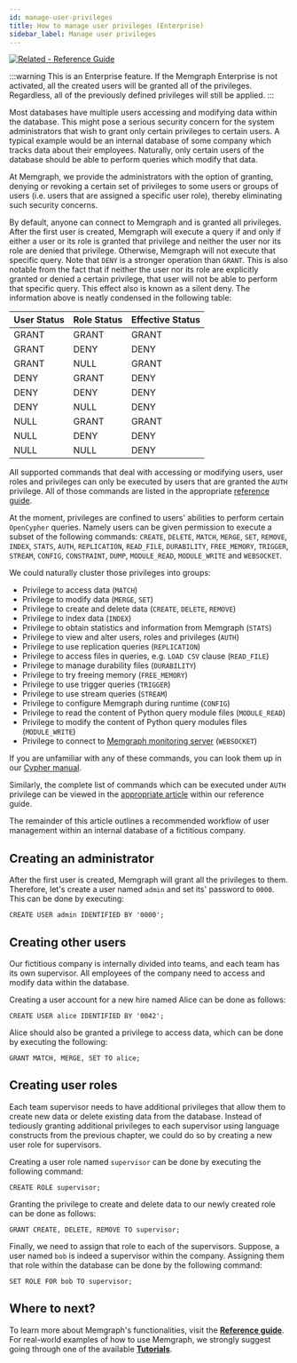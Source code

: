 ```yaml
---
id: manage-user-privileges
title: How to manage user privileges (Enterprise)
sidebar_label: Manage user privileges
---
```


[![Related - Reference Guide](https://img.shields.io/static/v1?label=Related&message=Reference%20Guide&color=yellow&style=for-the-badge)](/reference-guide/security.md)

:::warning
This is an Enterprise feature.
If the Memgraph Enterprise is not activated, all the created users will be granted
all of the privileges.
Regardless, all of the previously defined privileges will still be applied.
:::

Most databases have multiple users accessing and modifying
data within the database. This might pose a serious security concern for the
system administrators that wish to grant only certain privileges to certain
users. A typical example would be an internal database of some company which
tracks data about their employees. Naturally, only certain users of the database
should be able to perform queries which modify that data.

At Memgraph, we provide the administrators with the option of granting,
denying or revoking a certain set of privileges to some users or groups of users
(i.e. users that are assigned a specific user role), thereby eliminating such
security concerns.

By default, anyone can connect to Memgraph and is granted all privileges.
After the first user is created, Memgraph will execute a query if and only
if either a user or its role is granted that privilege and neither the
user nor its role are denied that privilege. Otherwise, Memgraph will not
execute that specific query. Note that `DENY` is a stronger
operation than `GRANT`. This is also notable from the fact that if neither the
user nor its role are explicitly granted or denied a certain privilege, that
user will not be able to perform that specific query. This effect also is known
as a silent deny. The information above is neatly condensed in the following
table:

User Status | Role Status | Effective Status
------------|-------------|------------------
GRANT       | GRANT       | GRANT
GRANT       | DENY        | DENY
GRANT       | NULL        | GRANT
DENY        | GRANT       | DENY
DENY        | DENY        | DENY
DENY        | NULL        | DENY
NULL        | GRANT       | GRANT
NULL        | DENY        | DENY
NULL        | NULL        | DENY

All supported commands that deal with accessing or modifying users, user
roles and privileges can only be executed by users that are granted the
`AUTH` privilege. All of those commands are listed in the appropriate
[reference guide](../reference-guide/security.md).

At the moment, privileges are confined to users' abilities to perform certain
`OpenCypher` queries. Namely users can be given permission to execute a subset
of the following commands: `CREATE`, `DELETE`, `MATCH`, `MERGE`, `SET`,
`REMOVE`, `INDEX`, `STATS`, `AUTH`, `REPLICATION`, `READ_FILE`, `DURABILITY`,
`FREE_MEMORY`, `TRIGGER`, `STREAM`, `CONFIG`, `CONSTRAINT`, `DUMP`,
`MODULE_READ`, `MODULE_WRITE` and `WEBSOCKET`.

We could naturally cluster those privileges into groups:

  * Privilege to access data (`MATCH`)
  * Privilege to modify data (`MERGE`, `SET`)
  * Privilege to create and delete data (`CREATE`, `DELETE`, `REMOVE`)
  * Privilege to index data (`INDEX`)
  * Privilege to obtain statistics and information from Memgraph (`STATS`)
  * Privilege to view and alter users, roles and privileges (`AUTH`)
  * Privilege to use replication queries (`REPLICATION`)
  * Privilege to access files in queries, e.g. `LOAD CSV` clause (`READ_FILE`)
  * Privilege to manage durability files (`DURABILITY`)
  * Privilege to try freeing memory (`FREE_MEMORY`)
  * Privilege to use trigger queries (`TRIGGER`)
  * Privilege to use stream queries (`STREAM`)
  * Privilege to configure Memgraph during runtime (`CONFIG`)
  * Privilege to read the content of Python query module files (`MODULE_READ`)
  * Privilege to modify the content of Python query modules files (`MODULE_WRITE`)
  * Privilege to connect to [Memgraph monitoring server](/reference-guide/monitoring-server.md) (`WEBSOCKET`)

If you are unfamiliar with any of these commands, you can look them up in our
[Cypher manual](/cypher-manual).

Similarly, the complete list of commands which can be executed under `AUTH`
privilege can be viewed in the
[appropriate article](../reference-guide/security.md) within  our reference
guide.

The remainder of this article outlines a recommended workflow of
user management within an internal database of a fictitious company.

## Creating an administrator

After the first user is created, Memgraph will grant all the privileges to them.
Therefore, let's create a user named `admin` and set its' password to `0000`.
This can be done by executing:

```cypher
CREATE USER admin IDENTIFIED BY '0000';
```

## Creating other users

Our fictitious company is internally divided into teams, and each team has
its own supervisor. All employees of the company need to access and modify
data within the database.

Creating a user account for a new hire named Alice can be done as follows:

```cypher
CREATE USER alice IDENTIFIED BY '0042';
```

Alice should also be granted a privilege to access data, which can be done by
executing the following:

```cypher
GRANT MATCH, MERGE, SET TO alice;
```

## Creating user roles

Each team supervisor needs to have additional privileges that allow them to
create new data or delete existing data from the database. Instead of tediously
granting additional privileges to each supervisor using language constructs from
the previous chapter, we could do so by creating a new user role for
supervisors.

Creating a user role named `supervisor` can be done by executing the following
command:

```cypher
CREATE ROLE supervisor;
```

Granting the privilege to create and delete data to our newly created role can
be done as follows:

```cypher
GRANT CREATE, DELETE, REMOVE TO supervisor;
```

Finally, we need to assign that role to each of the supervisors. Suppose, a user
named `bob` is indeed a supervisor within the company. Assigning them that role
within the database can be done by the following command:

```cypher
SET ROLE FOR bob TO supervisor;
```

## Where to next?

To learn more about Memgraph's functionalities, visit the **[Reference guide](/reference-guide/overview.md)**.
For real-world examples of how to use Memgraph, we strongly suggest going through one of the available **[Tutorials](/tutorials/overview.md)**.

